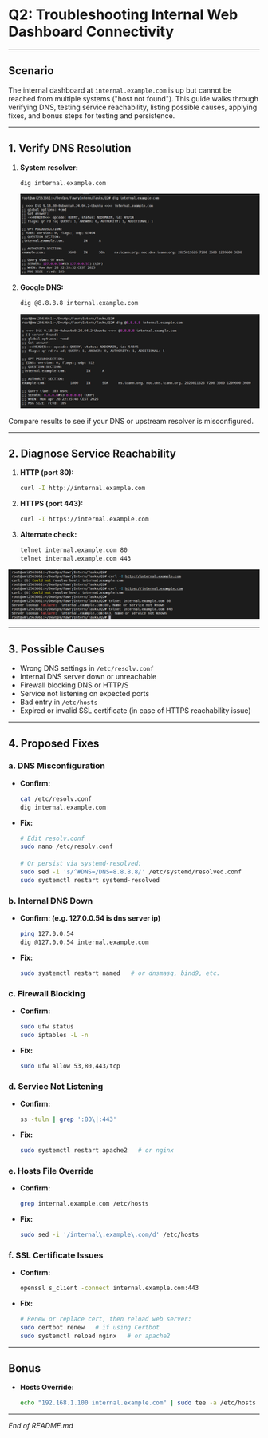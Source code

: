# Q2: Troubleshooting Internal Web Dashboard Connectivity

---

## Scenario

The internal dashboard at `internal.example.com` is up but cannot be reached from multiple systems ("host not found"). This guide walks through verifying DNS, testing service reachability, listing possible causes, applying fixes, and bonus steps for testing and persistence.

---

## 1. Verify DNS Resolution

1. **System resolver:**
   ```bash
   dig internal.example.com
   ```
   ![sc1](../screenshots/local_dns_resolution.png)

2. **Google DNS:**
   ```bash
   dig @8.8.8.8 internal.example.com
   ```
    ![sc2](../screenshots/google_dns_resolution.png)

Compare results to see if your DNS or upstream resolver is misconfigured.  

---

## 2. Diagnose Service Reachability

1. **HTTP (port 80):**
   ```bash
   curl -I http://internal.example.com
   ```

2. **HTTPS (port 443):**
   ```bash
   curl -I https://internal.example.com
   ```

3. **Alternate check:**
   ```bash
   telnet internal.example.com 80
   telnet internal.example.com 443
   ```

![sc3](../screenshots/service_reachability.png)

---

## 3. Possible Causes

- Wrong DNS settings in `/etc/resolv.conf`
- Internal DNS server down or unreachable
- Firewall blocking DNS or HTTP/S
- Service not listening on expected ports
- Bad entry in `/etc/hosts`
- Expired or invalid SSL certificate (in case  of HTTPS reachability issue)

---

## 4. Proposed Fixes

### a. DNS Misconfiguration
- **Confirm:**
  ```bash
  cat /etc/resolv.conf
  dig internal.example.com
  ```
- **Fix:**
  ```bash
  # Edit resolv.conf
  sudo nano /etc/resolv.conf

  # Or persist via systemd-resolved:
  sudo sed -i 's/^#DNS=/DNS=8.8.8.8/' /etc/systemd/resolved.conf
  sudo systemctl restart systemd-resolved
  ```

### b. Internal DNS Down
- **Confirm: (e.g. 127.0.0.54 is dns server ip)**
  ```bash
  ping 127.0.0.54
  dig @127.0.0.54 internal.example.com
  ```
- **Fix:**
  ```bash
  sudo systemctl restart named   # or dnsmasq, bind9, etc.
  ```

### c. Firewall Blocking
- **Confirm:**
  ```bash
  sudo ufw status
  sudo iptables -L -n
  ```
- **Fix:**
  ```bash
  sudo ufw allow 53,80,443/tcp
  ```

### d. Service Not Listening
- **Confirm:**
  ```bash
  ss -tuln | grep ':80\|:443'
  ```
- **Fix:**
  ```bash
  sudo systemctl restart apache2   # or nginx
  ```

### e. Hosts File Override
- **Confirm:**
  ```bash
  grep internal.example.com /etc/hosts
  ```
- **Fix:**
  ```bash
  sudo sed -i '/internal\.example\.com/d' /etc/hosts
  ```

### f. SSL Certificate Issues
- **Confirm:**
  ```bash
  openssl s_client -connect internal.example.com:443
  ```
- **Fix:**
  ```bash
  # Renew or replace cert, then reload web server:
  sudo certbot renew   # if using Certbot
  sudo systemctl reload nginx   # or apache2
  ```

---

## Bonus

- **Hosts Override:**
  ```bash
  echo "192.168.1.100 internal.example.com" | sudo tee -a /etc/hosts
  ```

---

_End of README.md_

